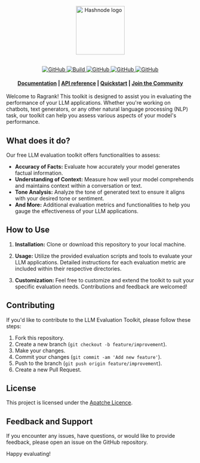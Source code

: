 <p align="center">
    <picture>
    <source media="(prefers-color-scheme: dark)" srcset="https://raw.githubusercontent.com/Auto-Playground/Ragrank/main/docs/docs/_static/imgs/ragrank_dark.png">
    <source media="(prefers-color-scheme: light)" srcset="https://raw.githubusercontent.com/Auto-Playground/Ragrank/main/docs/docs/_static/imgs/ragrank_light.png">
    <img alt="Hashnode logo" src="https://raw.githubusercontent.com/Auto-Playground/Ragrank/main/docs/docs/_static/imgs/ragrank_light.png" height="130">
    </picture>
    <br/>
    <br/>
</p>

<p align="center">
    <a href="">
        <img alt="GitHub" src="https://img.shields.io/github/license/Auto-Playground/ragrank">
    </a>
    <a href="https://pypi.org/project/ragrank/">
        <img alt="Build" src="https://img.shields.io/pypi/pyversions/ragrank">
    </a>
    <a href="https://ragrank.readthedocs.io/latest/">
        <img alt="GitHub" src="https://img.shields.io/readthedocs/ragrank">
    </a>
    <a href="https://pypi.org/project/ragrank/">
        <img alt="GitHub" src="https://img.shields.io/github/v/release/Auto-Playground/Ragrank?color=orange">
    </a>
    <a href="https://github.com/Auto-Playground/Ragrank/actions">
        <img alt="GitHub" src="https://img.shields.io/github/actions/workflow/status/Auto-Playground/ragrank/.github%2Fworkflows%2Ftests.yml">
    </a>
</p>

<h4 align="center">
    <p>
        <a href="https://ragrank.readthedocs.io/latest/">Documentation</a> |
        <a href="https://api-ragrank.readthedocs.io/">API reference</a> |
        <a href="https://ragrank.readthedocs.io/latest/get_started/basic_evaluation.html">Quickstart</a> |
        <a href="https://discord.gg/yaFRx6ja">Join the Community</a>
    <p>
</h4>

Welcome to Ragrank! This toolkit is designed to assist you in evaluating the performance of your LLM applications. Whether you're working on chatbots, text generators, or any other natural language processing (NLP) task, our toolkit can help you assess various aspects of your model's performance.

## What does it do?

Our free LLM evaluation toolkit offers functionalities to assess:

- **Accuracy of Facts:** Evaluate how accurately your model generates factual information.
- **Understanding of Context:** Measure how well your model comprehends and maintains context within a conversation or text.
- **Tone Analysis:** Analyze the tone of generated text to ensure it aligns with your desired tone or sentiment.
- **And More:** Additional evaluation metrics and functionalities to help you gauge the effectiveness of your LLM applications.

## How to Use

1. **Installation:** Clone or download this repository to your local machine.

2. **Usage:** Utilize the provided evaluation scripts and tools to evaluate your LLM applications. Detailed instructions for each evaluation metric are included within their respective directories.

3. **Customization:** Feel free to customize and extend the toolkit to suit your specific evaluation needs. Contributions and feedback are welcomed!

## Contributing

If you'd like to contribute to the LLM Evaluation Toolkit, please follow these steps:

1. Fork this repository.
2. Create a new branch (`git checkout -b feature/improvement`).
3. Make your changes.
4. Commit your changes (`git commit -am 'Add new feature'`).
5. Push to the branch (`git push origin feature/improvement`).
6. Create a new Pull Request.

## License

This project is licensed under the [Apatche Licence](https://github.com/Auto-Playground/Ragrank/blob/main/LICENSE).

## Feedback and Support

If you encounter any issues, have questions, or would like to provide feedback, please open an issue on the GitHub repository.

Happy evaluating!
